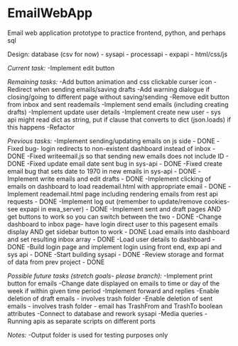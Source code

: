 # EmailWebApp
Email web application prototype to practice frontend, python, and perhaps sql

Design:
database (csv for now) - sysapi - processapi - expapi - html/css/js

*Current task:*
-Implement edit button


*Remaining tasks:*
-Add button animation and css clickable curser icon
-Redirect when sending emails/saving drafts
-Add warning dialogue if closing/going to different page without saving/sending
-Remove edit button from inbox and sent reademails
-Implement send emails (including creating drafts)
-Implement update user details
-Implement create new user - sys api might read dict as string, put if clause that converts to dict (json.loads) if this happens
-Refactor

*Previous tasks:*
-Implement sending/updating emails on js side - DONE
-Fixed bug- login redirects to non-existent dashboard instead of inbox - DONE
-Fixed writeemail.js so that sending new emails does not include ID - DONE
-Fixed update email date sent bug in sys-api - DONE
-Fixed create email bug that sets date to 1970 in new emails in sys-api - DONE
-Implement write emails and edit drafts - DONE
-Implement clicking of emails on dashboard to load reademail.html with appropriate email - DONE
-Implement reademail.html page including rendering emails from rest api requests - DONE
-Implement log out (remember to update/remove cookies- see expapi in ewa_server) - DONE
-Implement sent and draft pages AND get buttons to work so you can switch between the two - DONE
-Change dashboard to inbox page- have login direct user to this pagesent emails display AND get sidebar button to work - DONE
Load emails into dashboard and set resulting inbox array - DONE
-Load user details to dashboard - DONE
-Build login page and implement login using front end, exp api and sys api - DONE
-Start building sysapi - DONE
-Review storage and format of data from prev project - DONE

*Possible future tasks (stretch goals- please branch):*
-Implement print button for emails
-Change date displayed on emails to time or day of the week if within given time period
-Implement forward and replies
-Enable deletion of draft emails - involves trash folder
-Enable deletion of sent emails - involves trash folder - email has TrashFrom and TrashTo boolean attributes
-Connect to database and rework sysapi
-Media queries
-Running apis as separate scripts on different ports

*Notes:*
-Output folder is used for testing purposes only